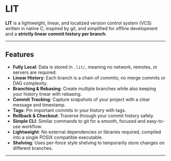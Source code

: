 # LIT
**LIT** is a lightweight, linear, and localized version control system (VCS) written in native C; inspired by git, 
and simplified for offline development and a **strictly linear commit history per branch**.  

---

## Features

- **Fully Local**: Data is stored in `.lit/`, meaning no network, remotes, or servers are required.
- **Linear History**: Each branch is a chain of commits; no merge commits or DAG complexity.
- **Branching & Rebasing**: Create multiple branches while also keeping your history linear with rebasing.
- **Commit Tracking**: Capture snapshots of your project with a clear message and timestamp.
- **Tags**: Pin important commits in your history with tags.
- **Rollback & Checkout**: Traverse through your commit history safely.
- **Simple CLI**: Similar commands to git for a smooth, focused and easy-to-use workflow.
- **Lightweight**: No external dependencies or libraries required, compiled into a single POSIX compatible executable.
- **Shelving**: Uses per-force style shelving to temporarily store changes on different branches.

---